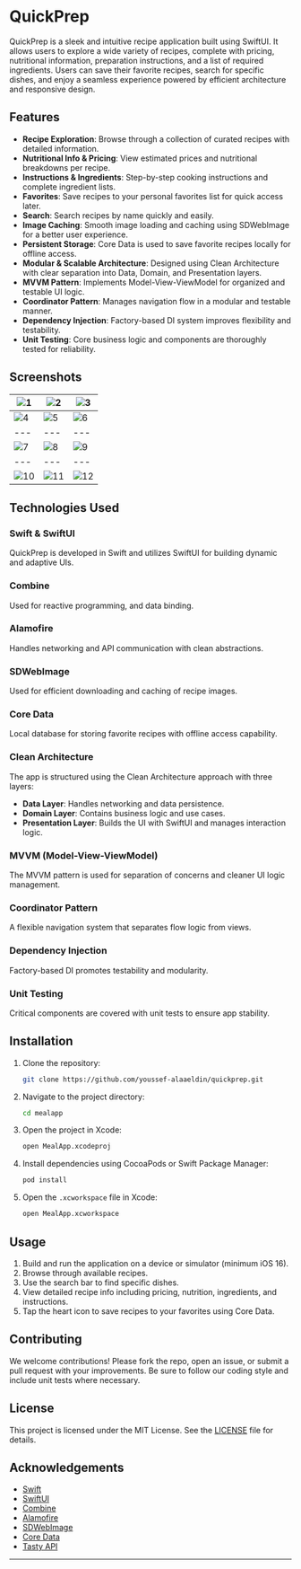 # QuickPrep

QuickPrep is a sleek and intuitive recipe application built using SwiftUI. It allows users to explore a wide variety of recipes, complete with pricing, nutritional information, preparation instructions, and a list of required ingredients. Users can save their favorite recipes, search for specific dishes, and enjoy a seamless experience powered by efficient architecture and responsive design.

## Features

- **Recipe Exploration**: Browse through a collection of curated recipes with detailed information.
- **Nutritional Info & Pricing**: View estimated prices and nutritional breakdowns per recipe.
- **Instructions & Ingredients**: Step-by-step cooking instructions and complete ingredient lists.
- **Favorites**: Save recipes to your personal favorites list for quick access later.
- **Search**: Search recipes by name quickly and easily.
- **Image Caching**: Smooth image loading and caching using SDWebImage for a better user experience.
- **Persistent Storage**: Core Data is used to save favorite recipes locally for offline access.
- **Modular & Scalable Architecture**: Designed using Clean Architecture with clear separation into Data, Domain, and Presentation layers.
- **MVVM Pattern**: Implements Model-View-ViewModel for organized and testable UI logic.
- **Coordinator Pattern**: Manages navigation flow in a modular and testable manner.
- **Dependency Injection**: Factory-based DI system improves flexibility and testability.
- **Unit Testing**: Core business logic and components are thoroughly tested for reliability.

## Screenshots

| ![1](Media/1.png) | ![2](Media/2.png) | ![3](Media/3.png) |
| --- | --- | --- |
| ![4](Media/4.png) | ![5](Media/5.png) | ![6](Media/6.png) |
| --- | --- | --- |
| ![7](Media/7.png) | ![8](Media/8.png) | ![9](Media/9.png) |
| --- | --- | --- |
| ![10](Media/10.png) | ![11](Media/11.png) | ![12](Media/12.png) |

## Technologies Used

### Swift & SwiftUI
QuickPrep is developed in Swift and utilizes SwiftUI for building dynamic and adaptive UIs.

### Combine
Used for reactive programming, and data binding.

### Alamofire
Handles networking and API communication with clean abstractions.

### SDWebImage
Used for efficient downloading and caching of recipe images.

### Core Data
Local database for storing favorite recipes with offline access capability.

### Clean Architecture
The app is structured using the Clean Architecture approach with three layers:
- **Data Layer**: Handles networking and data persistence.
- **Domain Layer**: Contains business logic and use cases.
- **Presentation Layer**: Builds the UI with SwiftUI and manages interaction logic.

### MVVM (Model-View-ViewModel)
The MVVM pattern is used for separation of concerns and cleaner UI logic management.

### Coordinator Pattern
A flexible navigation system that separates flow logic from views.

### Dependency Injection
Factory-based DI promotes testability and modularity.

### Unit Testing
Critical components are covered with unit tests to ensure app stability.

## Installation

1. Clone the repository:
    ```sh
    git clone https://github.com/youssef-alaaeldin/quickprep.git
    ```
2. Navigate to the project directory:
    ```sh
    cd mealapp
    ```
3. Open the project in Xcode:
    ```sh
    open MealApp.xcodeproj
    ```
4. Install dependencies using CocoaPods or Swift Package Manager:
    ```sh
    pod install
    ```
5. Open the `.xcworkspace` file in Xcode:
    ```sh
    open MealApp.xcworkspace
    ```

## Usage

1. Build and run the application on a device or simulator (minimum iOS 16).
2. Browse through available recipes.
3. Use the search bar to find specific dishes.
4. View detailed recipe info including pricing, nutrition, ingredients, and instructions.
5. Tap the heart icon to save recipes to your favorites using Core Data.

## Contributing

We welcome contributions! Please fork the repo, open an issue, or submit a pull request with your improvements. Be sure to follow our coding style and include unit tests where necessary.

## License

This project is licensed under the MIT License. See the [LICENSE](LICENSE) file for details.

## Acknowledgements

- [Swift](https://swift.org/)
- [SwiftUI](https://developer.apple.com/xcode/swiftui/)
- [Combine](https://developer.apple.com/documentation/combine)
- [Alamofire](https://github.com/Alamofire/Alamofire)
- [SDWebImage](https://github.com/SDWebImage/SDWebImage)
- [Core Data](https://developer.apple.com/documentation/coredata)
- [Tasty API](https://rapidapi.com/apidojo/api/tasty/playground/apiendpoint_abf1bbc2-d08d-462b-b733-17392192ca46)

---
